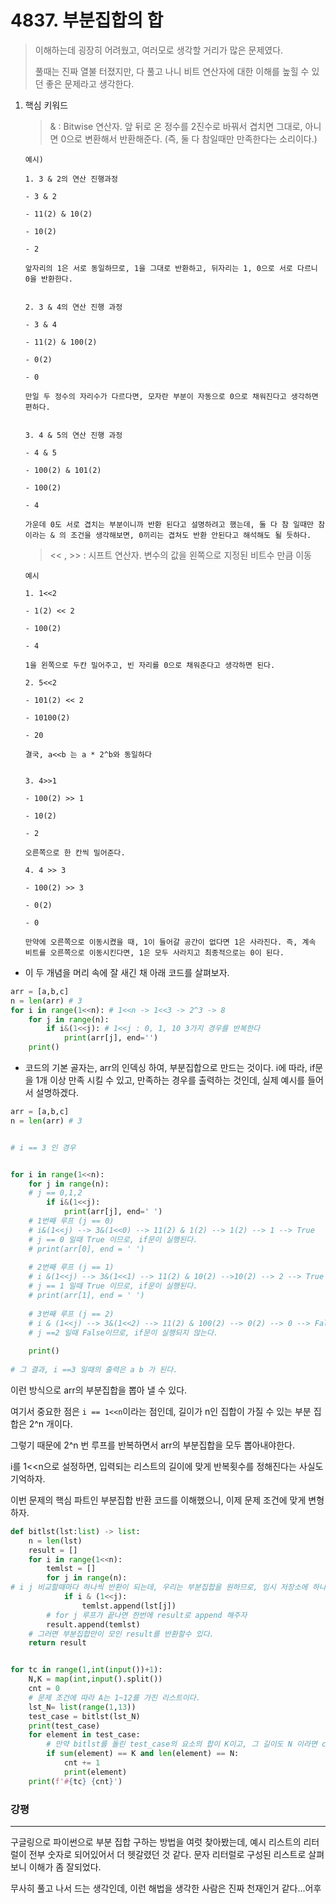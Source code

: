 # 4837. 부분집합의 합

>  이해하는데 굉장히 어려웠고, 여러모로 생각할 거리가 많은 문제였다.
>
> 풀때는 진짜 열불 터졌지만, 다 풀고 나니 비트 연산자에 대한 이해를 높힐 수 있던 좋은 문제라고 생각한다.



1. 핵심 키워드

   >  & : Bitwise 연산자. 앞 뒤로 온 정수를 2진수로 바꿔서 겹치면 그대로, 아니면 0으로 변환해서 반환해준다. (즉, 둘 다 참일때만 만족한다는 소리이다.)

   ```
   예시)
   
   1. 3 & 2의 연산 진행과정 
   
   - 3 & 2
   
   - 11(2) & 10(2) 
   
   - 10(2)
   
   - 2
   
   앞자리의 1은 서로 동일하므로, 1을 그대로 반환하고, 뒤자리는 1, 0으로 서로 다르니 0을 반환한다.
   
   
   2. 3 & 4의 연산 진행 과정
   
   - 3 & 4
   
   - 11(2) & 100(2)
   
   - 0(2)
   
   - 0
   
   만일 두 정수의 자리수가 다르다면, 모자란 부분이 자동으로 0으로 채워진다고 생각하면 편하다.
   
   
   3. 4 & 5의 연산 진행 과정
   
   - 4 & 5
   
   - 100(2) & 101(2)
   
   - 100(2)
   
   - 4
   
   가운데 0도 서로 겹치는 부분이니까 반환 된다고 설명하려고 했는데, 둘 다 참 일때만 참이라는 & 의 조건을 생각해보면, 0끼리는 겹쳐도 반환 안된다고 해석해도 될 듯하다.
   ```

   

   > << , >> : 시프트 연산자. 변수의 값을 왼쪽으로 지정된 비트수 만큼 이동

   ```
   예시
   
   1. 1<<2
   
   - 1(2) << 2 
   
   - 100(2)
   
   - 4
   
   1을 왼쪽으로 두칸 밀어주고, 빈 자리를 0으로 채워준다고 생각하면 된다.
   
   2. 5<<2
   
   - 101(2) << 2
   
   - 10100(2)
   
   - 20
   
   결국, a<<b 는 a * 2^b와 동일하다
   
   
   3. 4>>1
   
   - 100(2) >> 1
   
   - 10(2)
   
   - 2
   
   오른쪽으로 한 칸씩 밀어준다.
   
   4. 4 >> 3
   
   - 100(2) >> 3
   
   - 0(2)
   
   - 0
   
   만약에 오른쪽으로 이동시켰을 때, 1이 들어갈 공간이 없다면 1은 사라진다. 즉, 계속 비트를 오른쪽으로 이동시킨다면, 1은 모두 사라지고 최종적으로는 0이 된다.
   ```



* 이 두 개념을 머리 속에 잘 새긴 채 아래 코드를 살펴보자.



```python
arr = [a,b,c]
n = len(arr) # 3
for i in range(1<<n): # 1<<n -> 1<<3 -> 2^3 -> 8
    for j in range(n):
        if i&(1<<j): # 1<<j : 0, 1, 10 3가지 경우를 반복한다
        	print(arr[j], end='')
    print()
```



- 코드의 기본 골자는, arr의 인덱싱 하여, 부분집합으로 만드는 것이다. i에 따라, if문을 1개 이상 만족 시킬 수 있고, 만족하는 경우를 출력하는 것인데, 실제 예시를 들어서 설명하겠다.



```python
arr = [a,b,c]
n = len(arr) # 3


# i == 3 인 경우


for i in range(1<<n): 
    for j in range(n):
    # j == 0,1,2   
        if i&(1<<j): 
            print(arr[j], end=' ')
    # 1번째 루프 (j == 0)
    # i&(1<<j) --> 3&(1<<0) --> 11(2) & 1(2) --> 1(2) --> 1 --> True
    # j == 0 일때 True 이므로, if문이 실행된다.
    # print(arr[0], end = ' ')
    
    # 2번째 루프 (j == 1)
    # i &(1<<j) --> 3&(1<<1) --> 11(2) & 10(2) -->10(2) --> 2 --> True
    # j == 1 일때 True 이므로, if문이 실행된다.
    # print(arr[1], end = ' ')
    
    # 3번째 루프 (j == 2)
    # i & (1<<j) --> 3&(1<<2) --> 11(2) & 100(2) --> 0(2) --> 0 --> False
    # j ==2 일때 False이므로, if문이 실행되지 않는다.
    
    print()
    
# 그 결과, i ==3 일때의 출력은 a b 가 된다.
```

이런 방식으로 arr의 부분집합을 뽑아 낼 수 있다.

여기서 중요한 점은 ```i == 1<<n```이라는 점인데, 길이가 n인 집합이 가질 수 있는 부분 집합은 2^n 개이다.

그렇기 때문에 2^n 번 루프를 반복하면서 arr의 부분집합을 모두 뽑아내야한다.

i를 1<<n으로 설정하면, 입력되는 리스트의 길이에 맞게 반복횟수를 정해진다는 사실도 기억하자.  



이번 문제의 핵심 파트인 부분집합 반환 코드를 이해했으니, 이제 문제 조건에 맞게 변형하자.



```python
def bitlst(lst:list) -> list:
    n = len(lst)
    result = []
    for i in range(1<<n):
        temlst = []
        for j in range(n):
# i j 비교할때마다 하나씩 반환이 되는데, 우리는 부분집합을 원하므로, 임시 저장소에 하나씩 저장해놨다가
            if i & (1<<j):
                temlst.append(lst[j])
        # for j 루프가 끝나면 한번에 result로 append 해주자
        result.append(temlst)
    # 그러면 부분집합만이 모인 result를 반환할수 있다.
    return result


for tc in range(1,int(input())+1):
    N,K = map(int,input().split())
    cnt = 0
    # 문제 조건에 따라 A는 1~12를 가진 리스트이다.
    lst_N= list(range(1,13))
    test_case = bitlst(lst_N)
    print(test_case)
    for element in test_case:
        # 만약 bitlst를 돌린 test_case의 요소의 합이 K이고, 그 길이도 N 이라면 cnt +=1
        if sum(element) == K and len(element) == N:
            cnt += 1
            print(element)
    print(f'#{tc} {cnt}')


```





### 강평

---

구글링으로 파이썬으로 부분 집합 구하는 방법을 여럿 찾아봤는데, 예시 리스트의 리터럴이 전부 숫자로 되어있어서 더 헷갈렸던 것 같다. 문자 리터럴로 구성된 리스트로 살펴보니 이해가 좀 잘되었다.



무사히 풀고 나서 드는 생각인데, 이런 해법을 생각한 사람은 진짜 천재인거 같다...어후